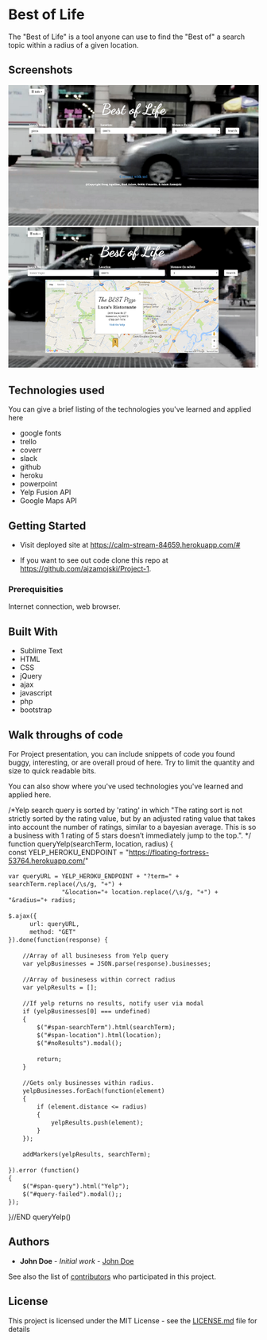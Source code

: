 # Best of Life

The "Best of Life" is a tool anyone can use to find the "Best of" a search topic within a radius of a given location.

## Screenshots
![screenshot1](screenshot1.png)
![screenshot2](screenshot2.png)

## Technologies used
You can give a brief listing of the technologies you've learned and applied here

- google fonts 
- trello 
- coverr 
- slack 
- github 
- heroku 
- powerpoint 
- Yelp Fusion API 
- Google Maps API

## Getting Started

- Visit deployed site at https://calm-stream-84659.herokuapp.com/#

- If you want to see out code clone this repo at https://github.com/ajzamojski/Project-1.

### Prerequisities

Internet connection, web browser.



## Built With

* Sublime Text
* HTML 
* CSS 
* jQuery 
* ajax 
* javascript 
* php 
* bootstrap 

## Walk throughs of code
For Project presentation, you can include snippets of code you found buggy, interesting, or are overall proud of here.  Try to limit the quantity and size to quick readable bits.

You can also show where you've used technologies you've learned and applied here.

/*Yelp search query is sorted by 'rating' in which "The rating sort is not strictly sorted by 
the rating value, but by an adjusted rating value that takes into account the number of 
ratings, similar to a bayesian average. This is so a business with 1 rating of 5 stars 
doesn’t immediately jump to the top.". 
*/
function queryYelp(searchTerm, location, radius)
{					
	const YELP_HEROKU_ENDPOINT = "https://floating-fortress-53764.herokuapp.com/"

	var queryURL = YELP_HEROKU_ENDPOINT + "?term=" + searchTerm.replace(/\s/g, "+") +
				   "&location="+ location.replace(/\s/g, "+") + "&radius="+ radius;

	$.ajax({
	      url: queryURL,
	      method: "GET"
    }).done(function(response) {

    	//Array of all businesess from Yelp query
    	var yelpBusinesses = JSON.parse(response).businesses;

    	//Array of businesess within correct radius
    	var yelpResults = [];	

    	//If yelp returns no results, notify user via modal
    	if (yelpBusinesses[0] === undefined)
    	{	    		
    		$("#span-searchTerm").html(searchTerm);  
    		$("#span-location").html(location);
    		$("#noResults").modal();
  
    		return;
    	}
	
		//Gets only businesses within radius.
    	yelpBusinesses.forEach(function(element)
    	{
    		if (element.distance <= radius)
    		{
    			yelpResults.push(element);
    		}	
    	});

    	addMarkers(yelpResults, searchTerm);

    }).error (function()
    {
		$("#span-query").html("Yelp");
        $("#query-failed").modal();;
	});

}//END queryYelp()

## Authors

* **John Doe** - *Initial work* - [John Doe](https://github.com)

See also the list of [contributors](https://github.com/your/project/contributors) who participated in this project.

## License

This project is licensed under the MIT License - see the [LICENSE.md](LICENSE.md) file for details

